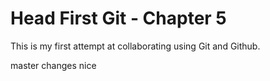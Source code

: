 # Head First Git - Chapter 5

This is my first attempt at collaborating using Git and Github.

master changes
nice
